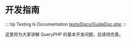 # 开发指南

::: tip Testing Is Documentation
[tests/Docs/GuideDoc.php](https://github.com/hunzhiwange/framework/blob/master/tests/Docs/GuideDoc.php)
:::
    
这里将为大家讲解 QueryPHP 的基本开发问题，后续待完善。